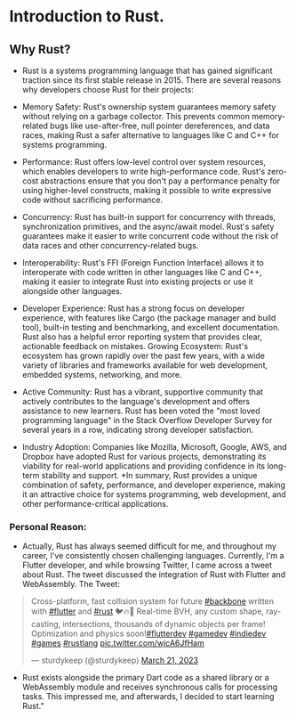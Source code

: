 # Introduction to Rust.

## Why Rust?

- Rust is a systems programming language that has gained significant traction since its first stable release in 2015. There are several reasons why developers choose Rust for their projects:

- Memory Safety: Rust's ownership system guarantees memory safety without relying on a garbage collector. This prevents common memory-related bugs like use-after-free, null pointer dereferences, and data races, making Rust a safer alternative to languages like C and C++ for systems programming.
- Performance: Rust offers low-level control over system resources, which enables developers to write high-performance code. Rust's zero-cost abstractions ensure that you don't pay a performance penalty for using higher-level constructs, making it possible to write expressive code without sacrificing performance.
- Concurrency: Rust has built-in support for concurrency with threads, synchronization primitives, and the async/await model. Rust's safety guarantees make it easier to write concurrent code without the risk of data races and other concurrency-related bugs.
- Interoperability: Rust's FFI (Foreign Function Interface) allows it to interoperate with code written in other languages like C and C++, making it easier to integrate Rust into existing projects or use it alongside other languages.
- Developer Experience: Rust has a strong focus on developer experience, with features like Cargo (the package manager and build tool), built-in testing and benchmarking, and excellent documentation. Rust also has a helpful error reporting system that provides clear, actionable feedback on mistakes.
  Growing Ecosystem: Rust's ecosystem has grown rapidly over the past few years, with a wide variety of libraries and frameworks available for web development, embedded systems, networking, and more.
- Active Community: Rust has a vibrant, supportive community that actively contributes to the language's development and offers assistance to new learners. Rust has been voted the "most loved programming language" in the Stack Overflow Developer Survey for several years in a row, indicating strong developer satisfaction.
- Industry Adoption: Companies like Mozilla, Microsoft, Google, AWS, and Dropbox have adopted Rust for various projects, demonstrating its viability for real-world applications and providing confidence in its long-term stability and support.
  \*In summary, Rust provides a unique combination of safety, performance, and developer experience, making it an attractive choice for systems programming, web development, and other performance-critical applications.

### Personal Reason:

- Actually, Rust has always seemed difficult for me, and throughout my career, I've consistently chosen challenging languages. Currently, I'm a Flutter developer, and while browsing Twitter, I came across a tweet about Rust. The tweet discussed the integration of Rust with Flutter and WebAssembly.
  The Tweet:

<blockquote class="twitter-tweet"><p lang="en" dir="ltr">Cross-platform, fast collision system for future <a href="https://twitter.com/hashtag/backbone?src=hash&amp;ref_src=twsrc%5Etfw">#backbone</a> written with <a href="https://twitter.com/hashtag/flutter?src=hash&amp;ref_src=twsrc%5Etfw">#flutter</a> and <a href="https://twitter.com/hashtag/rust?src=hash&amp;ref_src=twsrc%5Etfw">#rust</a> 🐦🔥🦀 Real-time BVH, any custom shape, ray-casting, intersections, thousands of dynamic objects per frame! Optimization and physics soon!<a href="https://twitter.com/hashtag/flutterdev?src=hash&amp;ref_src=twsrc%5Etfw">#flutterdev</a> <a href="https://twitter.com/hashtag/gamedev?src=hash&amp;ref_src=twsrc%5Etfw">#gamedev</a> <a href="https://twitter.com/hashtag/indiedev?src=hash&amp;ref_src=twsrc%5Etfw">#indiedev</a> <a href="https://twitter.com/hashtag/games?src=hash&amp;ref_src=twsrc%5Etfw">#games</a> <a href="https://twitter.com/hashtag/rustlang?src=hash&amp;ref_src=twsrc%5Etfw">#rustlang</a> <a href="https://t.co/wjcA6JfHam">pic.twitter.com/wjcA6JfHam</a></p>&mdash; sturdykeep (@sturdykeep) <a href="https://twitter.com/sturdykeep/status/1638073686702825472?ref_src=twsrc%5Etfw">March 21, 2023</a></blockquote> <script async src="https://platform.twitter.com/widgets.js" charset="utf-8"></script>

- Rust exists alongside the primary Dart code as a shared library or a WebAssembly module and receives synchronous calls for processing tasks. This impressed me, and afterwards, I decided to start learning Rust."
